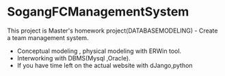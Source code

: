 # SogangFCManagementSystem
This project is Master's homework project(DATABASEMODELING) - Create a team management system.
- Conceptual modeling , physical modeling with ERWin tool.
- Interworking with DBMS(Mysql ,Oracle). 
- If you have time left on the actual website with dJango,python
